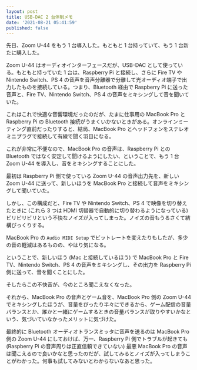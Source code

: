 ```yaml
---
layout: post
title: USB-DAC 2 台体制メモ
date: '2021-08-21 05:41:59'
published: false
---
```


先日、Zoom U-44 をもう 1 台導入した。もともと 1 台持っていて、もう 1 台新たに購入した。

Zoom U-44 はオーディオインターフェースだが、USB-DAC として使っている。もともと持っていた 1 台は、Raspberry Pi と接続し、さらに Fire TV や Nintendo Switch、PS 4 の音声を音声分離器で分離して光オーディオ端子で出力したものを接続している。つまり、Bluetooth 経由で Raspberry Pi に送った音声と、Fire TV、Nintendo Switch、PS 4 の音声をミキシングして音を聞いていた。

これはこれで快適な音響環境だったのだが、たまに仕事用の MacBook Pro と Raspberry Pi の Bluetooth 接続がうまくいかないときがある。オンラインミーティング直前だったりすると、結局、MacBook Pro とヘッドフォンをステレオミニプラグで接続して有線で聞く羽目になる。

これが非常に不便なので、MacBook Pro の音声は、Raspberry Pi との Bluetooth ではなく安定して聞けるようにしたい、ということで、もう 1 台 Zoom U-44 を導入し、音をミキシングすることにした。

最初は Raspberry Pi 側で使っている Zoom U-44 の音声出力先を、新しい Zoom U-44 に送って、新しいほうを MacBook Pro と接続して音声をミキシングして聞いていた。

しかし、この構成だと、Fire TV や Nintendo Switch、PS 4 で映像を切り替えたときに (これら 3 つは HDMI 切替器で自動的に切り替わるようになっている) ビリビリビリという不快なノイズが入ってしまった。ノイズの音もうるさくて結構びっくりする。

MacBook Pro の `Audio MIDI Setup` でビットレートを変えたりもしたが、多少の音の軽減はあるものの、やはり気になる。

ということで、新しいほう (Mac と接続しているほう) で MacBook Pro と Fire TV、Nintendo Switch、PS 4 の音声をミキシングし、その出力を Raspberry Pi 側に送って、音を聞くことにした。

そしたらこの不快音が、今のところ聞こえなくなった。

それから、MacBook Pro の音声とゲーム音を、MacBook Pro 側の Zoom U-44 でミキシングしたほうが、音量をぴったり半々にできるから、ゲーム配信の音量バランスとか、誰かと一緒にゲームするときの音量バランスが取りやすいかなという、気づいていなかったメリットに気づけた。

最終的に Bluetooth オーディオトランスミッタに音声を送るのは MacBook Pro 側の Zoom U-44 にしておけば、万一、Raspberry Pi 側でトラブルが起きても (Raspberry Pi の音声周りは正直信頼できていない) 最悪 MacBook Pro の音声は聞こえるので良いかなと思ったのだが、試してみるとノイズが入ってしまうことがわかった。何事も試してみないとわからないなあと思った。
